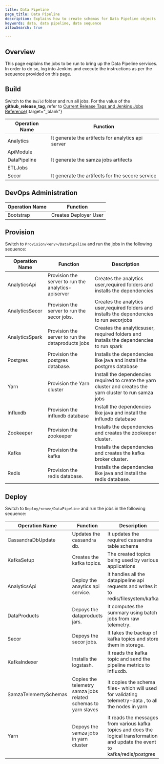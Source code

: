 ```yaml
---
title: Data Pipeline
page_title: Data Pipeline
description: Explains how to create schemas for Data Pipeline objects
keywords: data, data pipeline, data sequence 
allowSearch: true

---
```


## Overview
This page explains the jobs to be run to bring up the Data Pipeline services. In order to do so, log into Jenkins and execute the instructions as per the sequence provided on this page.

## Build

Switch to the `Build` folder and run all jobs. For the value of the **github_release_tag**, refer to [Current Release Tags and Jenkins Jobs Reference](developer-docs/server-installation/current_release_tags_n_jenkins_jobs){:target="_blank"}


| Operation Name | Function              |
| -------------- | --------------------- |
| Analytics      | It generate the artifects for analytics api server|
| ApiModule      |     |
| DataPipeline   | It generate the samza jobs artifects|
| ETLJobs        | |
| Secor          | It generate the artifects for the secore service|

## DevOps Administration

| Operation Name | Function              |
| -------------- | --------------------- |
| Bootstrap      | Creates Deployer User |

## Provision

Switch to `Provision/<env>/DataPipeline` and run the jobs in the following sequence: 


| Operation Name | Function              | Description|
| -------------- | --------------------- |-------------|
| AnalyticsApi   | Provision the server to run the analytics-apiserver|Creates the analytics user,required folders and installs the dependencies|
| AnalyticsSecor | Provision the server to run the secor jobs.|Creates the analytics user,required folders and installs the dependencies to run secorjobs|
| AnalyticsSpark | Provision the server to run the dataproducts jobs| Creates the analyticsuser, required folders and installs the dependencies to run spark|
| Postgres       | Provision the postgres database.|Installs the dependencies like java and install the postgres database|
| Yarn           | Provision the Yarn cluster |Install the dependencies required to create the yarn cluster and creates the yarn cluster to run samza jobs|
| Influxdb       | Provision the influxdb database| Install the dependencies like java and install the influxdb database|
| Zookeeper      | Provision the zookeeper|Installs the dependencies and creates the zookeeper cluster.
| Kafka          | Provision the kafka|Installs the dependencies and creates the kafka broker cluster.
| Redis          | Provision the redis database. |Installs the dependencies like  java and install the redis database.

## Deploy

Switch to `Deploy/<env>/DataPipeline` and run the jobs in the following sequence:


| Operation Name | Function              | Description |
| -------------- | --------------------- |-------------- |
| CassandraDbUpdate| Updates the cassandra db.|It updates the required cassandra table schema|
| KafkaSetup       | Creates the kafka topics. |The created topics being used by various applications| It handles all the datapipeline api requests and writes it to redis/filesystem/kafka
| AnalyticsApi     | Deploy the anaytics api service.|It handles all the datapipeline api requests and writes it to redis/filesystem/kafka
| DataProducts     | Depoys the dataproducts jars.|It computes the summary using batch jobs from raw telemetry.
| Secor            | Depoys the secor jobs. | It takes the backup of kafka topics and store them in storage.
| KafkaIndexer     | Installs the logstash. | It reads the kafka topic and send the pipeline metrics to influxdb. |
| SamzaTelemertySchemas|Copies the telemetry samza jobs related schemas to yarn slaves| It copies the schema files- which will used for validating telemetry-data , to all the nodes in yarn |
| Yarn             | Depoys the samza jobs in yarn cluster| It reads the messages from various kafka topics and does the logical transformation and update the event to kafka/redis/postgres|